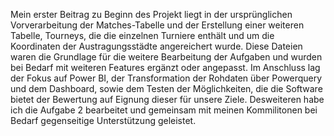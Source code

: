 Mein erster Beitrag zu Beginn des Projekt liegt in der ursprünglichen Vorverarbeitung der Matches-Tabelle und der Erstellung einer weiteren Tabelle, Tourneys, die die einzelnen Turniere enthält und um die Koordinaten der Austragungsstädte angereichert wurde. Diese Dateien waren die Grundlage für die weitere Bearbeitung der Aufgaben und wurden bei Bedarf mit weiteren Features ergänzt oder angepasst.
Im Anschluss lag der Fokus auf Power BI, der Transformation der Rohdaten über Powerquery und dem Dashboard, sowie dem Testen der Möglichkeiten, die die Software bietet der Bewertung auf Eignung dieser für unsere Ziele.
Desweiteren habe ich die Aufgabe 2 bearbeitet und gemeinsam mit meinen Kommilitonen bei Bedarf gegenseitige Unterstützung geleistet. 
